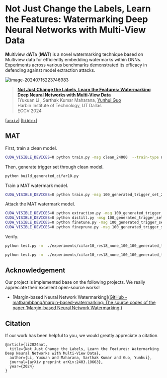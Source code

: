 # Not Just Change the Labels, Learn the Features: Watermarking Deep Neural Networks with Multi-View Data

**M**ultiview d**AT**a  (**MAT**) is a novel watermarking technique based on Multiview data for efficiently embedding watermarks within DNNs. Experiments across various benchmarks demonstrated its efficacy in defending against model extraction attacks.

![image-20240715223746983](C:\Users\Li\AppData\Roaming\Typora\typora-user-images\image-20240715223746983.png)

> [**Not Just Change the Labels, Learn the Features: Watermarking Deep Neural Networks with Multi-View Data**](https://arxiv.org/pdf/2403.10663)            
> [Yuxuan Li , Sarthak Kumar Maharana, [Yunhui Guo](https://yunhuiguo.github.io/)     
> Harbin Institute of Technology, UT Dallas          
> ECCV 2024

[[`arxiv`](https://arxiv.org/pdf/2403.10663)] [[`bibtex`](#citation)] 

## MAT

First, train a clean model.

```bash
CUDA_VISIBLE_DEVICES=0 python train.py -msg clean_24000  --train-type none --train_clean
```

Then, generate trigger set through clean model.

```bash
python build_generated_cifar10.py
```

Train a MAT watermark model.

```bash
CUDA_VISIBLE_DEVICES=0 python train.py -msg 100_generated_trigger_set_24000_add_feature_loss_dist_reg_0.01  --train-type none --trigger_type add_feature_loss --dist_reg 0.01
```

Attack the MAT watermark model.

```bash
CUDA_VISIBLE_DEVICES=0 python extraction.py -msg 100_generated_trigger_set_24000_add_feature_loss_dist_reg_0.01  --train-type none
CUDA_VISIBLE_DEVICES=0 python distill.py -msg 100_generated_trigger_set_24000_add_feature_loss_dist_reg_0.01  --train-type none --distill-alpha 0.7
CUDA_VISIBLE_DEVICES=0 python finetune.py -msg 100_generated_trigger_set_24000_add_feature_loss_dist_reg_0.01  --train-type none
CUDA_VISIBLE_DEVICES=0 python fineprune.py -msg 100_generated_trigger_set_24000_add_feature_loss_dist_reg_0.01  --train-type none
```

Verify.

```bash
python test.py -m  ./experiments/cifar10_res18_none_100_100_generated_trigger_set_24000_add_feature_loss_dist_reg_0.01/extraction/checkpoints/checkpoint_nat_best.pt

python test.py -m  ./experiments/cifar10_res18_none_100_100_generated_trigger_set_24000_add_feature_loss_dist_reg_0.01/fineprune/checkpoints/checkpoint_nat_best.pt --pruning
```

## Acknowledgement

Our project is implemented base on the following projects. We really appreciate their excellent open-source works!

* [Margin-based Neural Network Watermarking]([GitHub - matbambbang/margin-based-watermarking: The source codes of the paper 'Margin-based Neural Network Watermarking'](https://github.com/matbambbang/margin-based-watermarking))

## Citation

If our work has been helpful to you, we would greatly appreciate a citation.

```
@article{li2024not,
  title={Not Just Change the Labels, Learn the Features: Watermarking Deep Neural Networks with Multi-View Data},
  author={Li, Yuxuan and Maharana, Sarthak Kumar and Guo, Yunhui},
  journal={arXiv preprint arXiv:2403.10663},
  year={2024}
}
```
